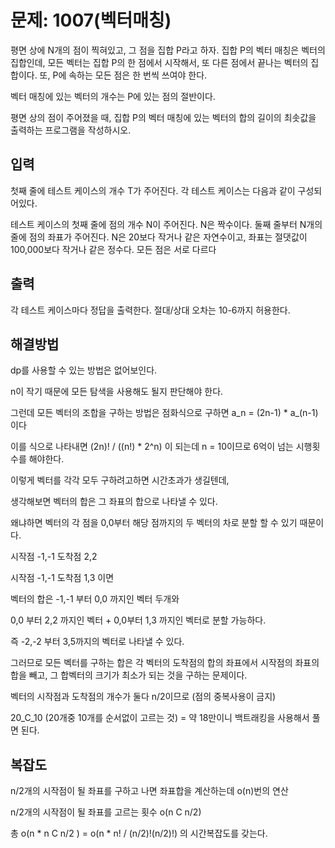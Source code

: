# 문제: 1007(벡터매칭)

평면 상에 N개의 점이 찍혀있고, 그 점을 집합 P라고 하자. 집합 P의 벡터 매칭은 벡터의 집합인데, 모든 벡터는 집합 P의 한 점에서 시작해서, 또 다른 점에서 끝나는 벡터의 집합이다. 또, P에 속하는 모든 점은 한 번씩 쓰여야 한다.

벡터 매칭에 있는 벡터의 개수는 P에 있는 점의 절반이다.

평면 상의 점이 주어졌을 때, 집합 P의 벡터 매칭에 있는 벡터의 합의 길이의 최솟값을 출력하는 프로그램을 작성하시오.

## 입력

첫째 줄에 테스트 케이스의 개수 T가 주어진다. 각 테스트 케이스는 다음과 같이 구성되어있다.

테스트 케이스의 첫째 줄에 점의 개수 N이 주어진다. N은 짝수이다. 둘째 줄부터 N개의 줄에 점의 좌표가 주어진다. N은 20보다 작거나 같은 자연수이고, 좌표는 절댓값이 100,000보다 작거나 같은 정수다. 모든 점은 서로 다르다

## 출력

각 테스트 케이스마다 정답을 출력한다. 절대/상대 오차는 10-6까지 허용한다.

## 해결방법

dp를 사용할 수 있는 방법은 없어보인다.

n이 작기 때문에 모든 탐색을 사용해도 될지 판단해야 한다.

그런데 모든 벡터의 조합을 구하는 방법은 점화식으로 구하면 a_n = (2n-1) * a_(n-1) 이다

이를 식으로 나타내면 (2n)! / ((n!) * 2^n) 이 되는데 n = 10이므로 6억이 넘는 시행횟수를 해야한다.

이렇게 벡터를 각각 모두 구하려고하면 시간초과가 생길텐데, 

생각해보면 벡터의 합은 그 좌표의 합으로 나타낼 수 있다.

왜냐하면 벡터의 각 점을 0,0부터 해당 점까지의 두 벡터의 차로 분할 할 수 있기 때문이다.

시작점 -1,-1 도착점 2,2

시작점 -1,-1 도착점 1,3 이면  

벡터의 합은 -1,-1 부터 0,0 까지인 벡터 두개와

0,0 부터 2,2 까지인 벡터 + 0,0부터 1,3 까지인 벡터로 분할 가능하다.

즉 -2,-2 부터 3,5까지의 벡터로 나타낼 수 있다. 

그러므로 모든 벡터를 구하는 합은 각 벡터의 도착점의 합의 좌표에서 시작점의 좌표의 합을 빼고, 그 합벡터의 크기가 최소가 되는 것을 구하는 문제이다.

벡터의 시작점과 도착점의 개수가 둘다 n/2이므로 (점의 중복사용이 금지)

20_C_10 (20개중 10개를 순서없이 고르는 것) = 약 18만이니 백트래킹을 사용해서 풀면 된다.
 
## 복잡도

n/2개의 시작점이 될 좌표를 구하고 나면 좌표합을 계산하는데 o(n)번의 연산

n/2개의 시작점이 될 좌표를 고르는 횟수 o(n C n/2) 

총 o(n * n C n/2 ) = o(n * n! / (n/2)!(n/2)!) 의 시간복잡도를 갖는다.